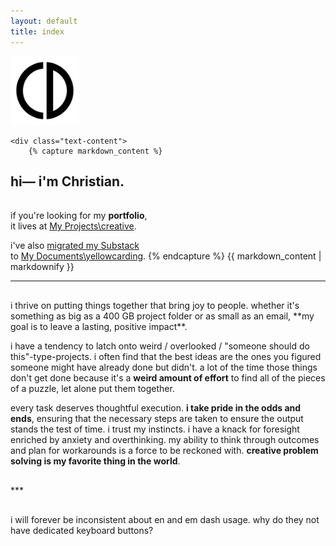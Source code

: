 ```yaml
---
layout: default
title: index
---
```

<div class="header-container">
    <img class="logo" src="/assets/img/cd-logo.svg" alt="CD logo" width="110">

    <div class="text-content">
        {% capture markdown_content %}
## hi— i'm Christian.

<hr style="height:2px; visibility:hidden;" />

if you're looking for my **portfolio**, \
it lives at [My Projects\creative](https://cdrive.site/myprojects/creative/).

i've also [migrated my Substack](https://cdrive.site/20220929/yellowcarding) \
to [My Documents\yellowcarding](https://cdrive.site/mydocuments/yellowcarding/).
        {% endcapture %}
        {{ markdown_content | markdownify }}
    </div>
</div>

***
<hr style="height:2px; visibility:hidden;" />
i thrive on putting things together that bring joy to people. whether it's something as big as a 400 GB project folder or as small as an email, **my goal is to leave a lasting, positive impact**.

i have a tendency to latch onto weird / overlooked / "someone should do this"-type-projects. i often find that the best ideas are the ones you figured someone might have already done but didn't. a lot of the time those things don't get done because it's a **weird amount of effort** to find all of the pieces of a puzzle, let alone put them together.

every task deserves thoughtful execution. **i take pride in the odds and ends**, ensuring that the necessary steps are taken to ensure the output stands the test of time. i trust my instincts. i have a knack for foresight enriched by anxiety and overthinking. my ability to think through outcomes and plan for workarounds is a force to be reckoned with. **creative problem solving is my favorite thing in the world**.
<hr style="height:2px; visibility:hidden;" />
***
<hr style="height:2px; visibility:hidden;" />
i will forever be inconsistent about en and em dash usage. why do they not have dedicated keyboard buttons?